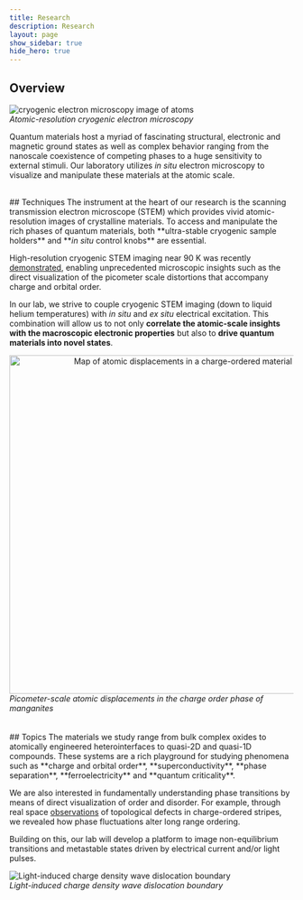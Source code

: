 ```yaml
---
title: Research
description: Research 
layout: page
show_sidebar: true
hide_hero: true
---
```


## Overview

![cryogenic electron microscopy image of atoms](../img/cryoSTEM2.png)
<br><em>Atomic-resolution cryogenic electron microscopy</em>


Quantum materials host a myriad of fascinating structural, electronic and magnetic ground states as well as complex behavior
ranging from the nanoscale coexistence of competing phases to a huge sensitivity to external stimuli.
Our laboratory utilizes <em>in situ</em> electron microscopy to visualize and manipulate these materials at the atomic scale.

<br/>
## Techniques
The instrument at the heart of our research is the scanning transmission electron microscope (STEM) which
provides vivid atomic-resolution images of crystalline materials. To access and manipulate the rich phases of
quantum materials, both **ultra-stable cryogenic sample holders** and **<em>in situ</em> control knobs** are essential.

High-resolution cryogenic STEM imaging near 90 K was recently [demonstrated](https://www.pnas.org/content/115/7/1445.short), 
enabling unprecedented microscopic insights such as the direct visualization of the picometer scale distortions that accompany charge and orbital order.

In our lab, we strive to couple cryogenic STEM imaging (down to liquid helium temperatures) with <em>in situ</em> 
and <em>ex situ</em> electrical excitation. This combination will allow us to not only **correlate the atomic-scale insights with the macroscopic electronic properties** but also to **drive quantum materials into novel states**.
<center>
<img src="../img/PLD.png" alt="Map of atomic displacements in a charge-ordered material"  align ="left" width="600"/>
</center>
<br><em>Picometer-scale atomic displacements in the charge order phase of manganites</em>


<br/>
<br/>
<br/>
## Topics
The materials we study range from bulk complex oxides to atomically engineered heterointerfaces to quasi-2D
and quasi-1D compounds. These systems are a rich playground for studying phenomena such as **charge and orbital order**,
**superconductivity**, **phase separation**, **ferroelectricity** and **quantum criticality**.

We are also interested in fundamentally understanding phase transitions by means of direct visualization of order and disorder.
For example, through real space [observations](https://www.pnas.org/content/115/7/1445.short) of topological defects in charge-ordered stripes, we revealed how phase fluctuations alter long range ordering. 

Building on this, our lab will develop a platform to image non-equilibrium transitions and metastable
states driven by electrical current and/or light pulses.

![Light-induced charge density wave dislocation boundary](../img/Twins.png)
<br><em>Light-induced charge density wave dislocation boundary</em>


